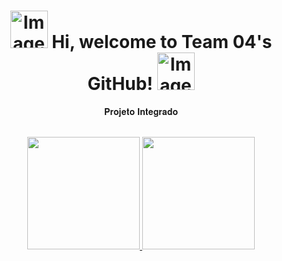 # <div align="center">  <img src="https://gifs.eco.br/wp-content/uploads/2022/02/gifs-de-fogo-azul-1.gif" alt="Image" height="60" width="60" > Hi, welcome to Team 04's GitHub!   <img src="https://gifs.eco.br/wp-content/uploads/2022/02/gifs-de-fogo-azul-1.gif" alt="Image" height="60" width="60" >



<div align="center">

 𝐏𝐫𝐨𝐣𝐞𝐭𝐨 𝐈𝐧𝐭𝐞𝐠𝐫𝐚𝐝𝐨
  

<!--
**Grupo042022/Grupo042022** is a ✨ _special_ ✨ repository because its `README.md` (this file) appears on your GitHub profile.

-->

<br/>
<div align="center">
  <a href="https://github.com/Grupo042022">
  <img height="180em" src="https://github-readme-stats.vercel.app/api?username=Grupo042022&show_icons=true&theme=algolia&include_all_commits=true&count_private=true"/>
  <img height="180em" src="https://github-profile-trophy.vercel.app/?username=Grupo042022&theme=algolia&no-frame=true&row=1&&margin-w=20&no-bg=true"/>
 
  
</div>
  

  
